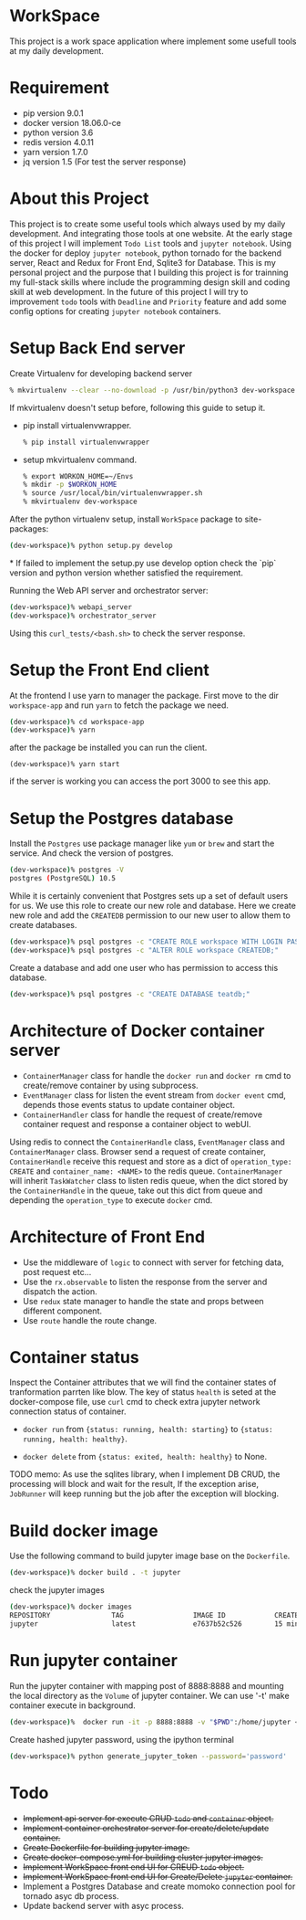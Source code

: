 # WorkSpace
This project is a work space application where implement some usefull tools at my daily development.

# Requirement
* pip version 9.0.1
* docker version 18.06.0-ce
* python version 3.6
* redis version 4.0.11
* yarn version 1.7.0
* jq version 1.5 (For test the server response)

# About this Project

This project is to create some useful tools which always used by my daily development. And integrating those tools at one website. At the early stage of this project I will implement `Todo List` tools and `jupyter notebook`. Using the docker for deploy `jupyter notebook`, python tornado for the backend server, React and Redux for Front End, Sqlite3 for Database. This is my personal project and the purpose that I building this project is for trainning my full-stack skills where include the programming design skill and coding skill at web development. In the future of this project I will try to improvement `todo` tools with `Deadline` and `Priority` feature and add some config options for creating `jupyter notebook` containers. 

# Setup Back End server

Create Virtualenv for developing backend server
```sh
% mkvirtualenv --clear --no-download -p /usr/bin/python3 dev-workspace
```
If mkvirtualenv doesn't setup before, following this guide to setup it.

  * pip install virtualenvwrapper.
    ```sh
    % pip install virtualenvwrapper
    ```
  * setup mkvirtualenv command.
    ```sh
    % export WORKON_HOME=~/Envs
    % mkdir -p $WORKON_HOME
    % source /usr/local/bin/virtualenvwrapper.sh
    % mkvirtualenv dev-workspace
    ```

After the python virtualenv setup, install `WorkSpace` package to site-packages:
```sh
(dev-workspace)% python setup.py develop 
```
<aside class="notice">
* If failed to implement the setup.py use develop option check the `pip` version and python version whether satisfied the requirement.
</aside>

Running the Web API server and orchestrator server:
```sh
(dev-workspace)% webapi_server
(dev-workspace)% orchestrator_server
```
Using this `curl_tests/<bash.sh>` to check the server response.

# Setup the Front End client

At the frontend I use yarn to manager the package. First move to the dir `workspace-app` and run `yarn` to fetch the package we need.
```sh
(dev-workspace)% cd workspace-app
(dev-workspace)% yarn
```
after the package be installed you can run the client.
```
(dev-workspace)% yarn start
```
if the server is working you can access the port 3000 to see this app.

# Setup the Postgres database

Install the `Postgres` use package manager like `yum` or `brew` and start the service. And check the version of postgres.
```sh
(dev-workspace)% postgres -V
postgres (PostgreSQL) 10.5
```
While it is certainly convenient that Postgres sets up a set of default users for us. We use this role to create our new role and database. Here we create new role and add the `CREATEDB` permission to our new user to allow them to create databases.
```sh
(dev-workspace)% psql postgres -c "CREATE ROLE workspace WITH LOGIN PASSWORD 'password';"
(dev-workspace)% psql postgres -c "ALTER ROLE workspace CREATEDB;"
``` 
Create a database and add one user who has permission to access this database.
```sh
(dev-workspace)% psql postgres -c "CREATE DATABASE teatdb;"
```

# Architecture of Docker container server

* `ContainerManager` class for handle the `docker run` and `docker rm` cmd to create/remove container by using subprocess.
* `EventManager` class for listen the event stream from `docker event` cmd, depends those events status to update container object.
* `ContainerHandler` class for handle the request of create/remove container request and response a container object to webUI. 

Using redis to connect the `ContainerHandle` class, `EventManager` class and `ContainerManager` class. Browser send a request of create container, `ContainerHandle` receive this request and store as a dict of `operation_type: CREATE` and `container_name: <NAME>` to the redis queue. `ContainerManager` will inherit `TaskWatcher` class to listen redis queue, when the dict stored by the `ContainerHandle` in the queue, take out this dict from queue and depending the `operation_type` to execute `docker` cmd.

# Architecture of Front End

* Use the middleware of `logic` to connect with server for fetching data, post request etc...
* Use the `rx.observable` to listen the response from the server and dispatch the action.
* Use `redux` state manager to handle the state and props between different component.
* Use `route` handle the route change.

# Container status

Inspect the Container attributes that we will find the container states of tranformation parrten like blow.
The key of status `health` is seted at the docker-compose file, use `curl` cmd to check extra jupyter network connection status of container.
 * `docker run` from `{status: running, health: starting}` to `{status: running, health: healthy}`.

 * `docker delete` from `{status: exited, health: healthy}` to None.

TODO memo: As use the sqlites library, when I implement DB CRUD, the processing will block and wait for the result, If the exception arise, `JobRunner` will keep running but the job after the exception will blocking. 

# Build docker image
Use the following command to build jupyter image base on the `Dockerfile`.
```sh
(dev-workspace)% docker build . -t jupyter
```
check the jupyter images
```sh
(dev-workspace)% docker images
REPOSITORY               TAG                 IMAGE ID            CREATED             SIZE
jupyter                  latest              e7637b52c526        15 minutes ago      542MB
```

# Run jupyter container
Run the jupyter container  with mapping post of 8888:8888 and mounting the local directory as the `Volume` of jupyter container. We can use '-t' make container execute in background.
```sh
(dev-workspace)%  docker run -it -p 8888:8888 -v "$PWD":/home/jupyter <IMAGE ID> --allow-root
```
Create hashed jupyter password, using the ipython terminal 
```sh
(dev-workspace)% python generate_jupyter_token --password='password'
```
# Todo
* <s>Implement api server for execute CRUD `todo` and `container` object.</s>
* <s>Implement container orchestrator server for create/delete/update container.</s>
* <s>Create Dockerfile for building jupyter image.</s>
* <s>Create docker-compose.yml for building cluster jupyter images.</s>
* <s>Implement WorkSpace front end UI for CREUD `todo` object.</s>
* <s>Implement WorkSpace front end UI for Create/Delete `jupyter` container.</s>
* Implement a Postgres Database and create momoko connection pool for tornado asyc db process.
* Update backend server with asyc process.
